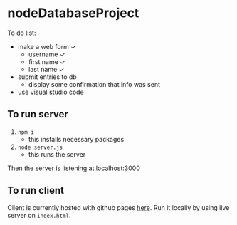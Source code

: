 # nodeDatabaseProject

To do list:
- make a web form ✓
    - username ✓
    - first name ✓
    - last name ✓
- submit entries to db
    - display some confirmation that info was sent
- use visual studio code

## To run server

1. `npm i`
    - this installs necessary packages
2. `node server.js`
    - this runs the server

Then the server is listening at localhost:3000

## To run client

Client is currently hosted with github pages [here](https://onsclom.github.io/nodeDatabaseProject/). Run it locally by using live server on `index.html`.

